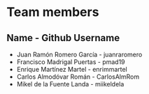 
# Team members

## Name - Github Username

- Juan Ramón Romero García - juanraromero
- Francisco Madrigal Puertas - pmad19
- Enrique Martínez Martel - enrimmartel
- Carlos Almodóvar Román - CarlosAlmRom
- Mikel de la Fuente Landa - miikeldela
